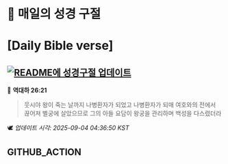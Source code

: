 # 🙏 매일의 성경 구절
# [Daily Bible verse]
## [![README에 성경구절 업데이트](https://github.com/DONGSUKA/first_test/actions/workflows/update-readme-bible.yml/badge.svg)](https://github.com/DONGSUKA/first_test/actions/workflows/update-readme-bible.yml)
<!-- START_BIBLE_VERSE -->
📖 **역대하 26:21**
> 웃시야 왕이 죽는 날까지 나병환자가 되었고 나병환자가 되매 여호와의 전에서 끊어져 별궁에 살았으므로 그의 아들 요담이 왕궁을 관리하며 백성을 다스렸더라

🕊️ _업데이트 시각: 2025-09-04 04:36:50 KST_
  <!-- END_BIBLE_VERSE -->
## GITHUB_ACTION
